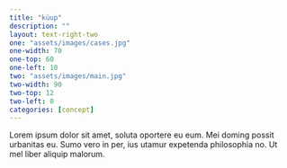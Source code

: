 ```yaml
---
title: "küup"
description: ""
layout: text-right-two
one: "assets/images/cases.jpg"
one-width: 70
one-top: 60
one-left: 10
two: "assets/images/main.jpg"
two-width: 90
two-top: 12
two-left: 0
categories: [concept]
---
```


Lorem ipsum dolor sit amet, soluta oportere eu eum. Mei doming possit urbanitas eu. Sumo vero in per, ius utamur expetenda philosophia no. Ut mel liber aliquip malorum.